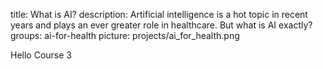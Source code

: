 title: What is AI?
description: Artificial intelligence is a hot topic in recent years and plays an ever greater role in healthcare. But what is AI exactly?
groups: ai-for-health
picture: projects/ai_for_health.png


Hello Course 3
